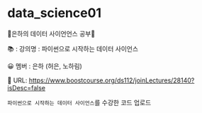 # data_science01
🦖은하의 데이터 사이언언스 공부🦖

📚 : 강의명 : 파이썬으로 시작하는 데이터 사이언스

😀 멤버 : 은하 (허은, 노하림)

🔗 URL: https://www.boostcourse.org/ds112/joinLectures/28140?isDesc=false

`파이썬으로 시작하는 데이터 사이언스`를 수강한 코드 업로드

